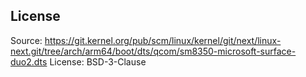## License

Source: https://git.kernel.org/pub/scm/linux/kernel/git/next/linux-next.git/tree/arch/arm64/boot/dts/qcom/sm8350-microsoft-surface-duo2.dts
License: BSD-3-Clause
